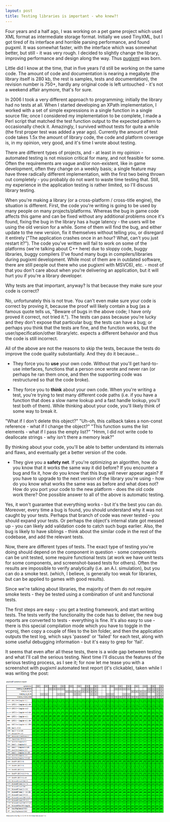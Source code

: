```yaml
---
layout: post
title: Testing libraries is important - who knew?!
---
```


Four years and a half ago, I was working on a pet game project which used XML format as intermediate storage format. Initially we used TinyXML, but I got tired of its interface and horrible parsing performance, and found pugxml. It was somewhat faster, with the interface which was somewhat better, but still - it was very rough. I decided to slightly change the library, improving performance and design along the way. Thus [pugixml](http://code.google.com/p/pugixml/) was born.

Little did I know at the time, that in five years I'd still be working on the same code. The amount of code and documentation is nearing a megabyte (the library itself is 280 kb, the rest is samples, tests and documentation), the revision number is 750+, hardly any original code is left untouched - it's not a weekend affair anymore, that's for sure.

In 2006 I took a very different approach to programming; initially the library had no tests at all. When I started developing an XPath implementation, I worked with a set of simple expressions in a single function in a single source file; once I considered my implementation to be complete, I made a Perl script that matched the test function output to the expected pattern to occasionally check it. Amazingly, I survived without tests for quite a while (the first proper test was added a year ago). Currently the amount of test code takes 1.5x the amount of library code, the code and platform coverage is, in my opinion, very good, and it's time I wrote about testing.

There are different types of projects, and - at least in my opinion - automated testing is not mission critical for many, and not feasible for some. Often the requirements are vague and/or non-existent, like in game development, often they change on a weekly basis; a single feature may have three radically different implementation, with the first two being thrown out completely - you probably do not want to waste time testing that. Still, my experience in the application testing is rather limited, so I'll discuss library testing.

When you're making a library (or a cross-platform / cross-title engine), the situation is different. First, the code you're writing is going to be used by many people on many projects/platforms. Whereas the bug in game code affects this game and can be fixed without any additional problems once it's found, fixing the bug in the library has a huge latency - the users will be using the old version for a while. Some of them will find the bug, and either update to the new version, fix it themselves without telling you, or disregard it entirely ("The application crashes once in an hour? What, can't you just restart it?"). The code you've written will fail to work on some of the platforms (we're talking about C++ here) due to sloppy code, buggy libraries, buggy compilers (I've found many bugs in compilers/libraries during pugixml development. While most of them are in outdated software, there are still people out there who use pugixml with MSVC6), etc. - most of that you don't care about when you're delivering an application, but it will hurt you if you're a library developer.

Why tests are that important, anyway? Is that because they make sure your code is correct?

No, unfortunately this is not true. You can't even make sure your code is correct by proving it, because the proof will likely contain a bug (as a famous quote tells us, "Beware of bugs in the above code; I have only proved it correct, not tried it."). The tests can pass because you're lucky and they don't expose that particular bug; the tests can have a bug; or perhaps you think that the tests are fine, and the function works, but the user/specification/other library/etc. expects a different behavior and thus the code is still incorrect.

All of the above are not the reasons to skip the tests, because the tests do improve the code quality substantially. And they do it because...

* They force you to **use** your own code. Without that you'll get hard-to-use interfaces, functions that a person once wrote and never ran (or perhaps he ran them once, and then the supporting code was restructured so that the code broke).

* They force you to **think** about your own code. When you're writing a test, you're trying to test many different code paths (i.e. if you have a function that does a slow name lookup and a fast handle lookup, you'll test both of them). While thinking about your code, you'll likely think of some way to break it.

"What if I don't delete this object?" "Uh-oh, this callback takes a non-const reference - what if I change the object?" "This function sums the list elements - what if I pass the empty list?" "Hmm, I did not write code to deallocate strings - why isn't there a memory leak?"

By thinking about your code, you'll be able to better understand its internals and flaws, and eventually get a better version of the code.

* They give you a **safety net**. If you're optimizing an algorithm, how do you know that it works the same way it did before? If you encounter a bug and fix it, how do you know that this bug will never appear again? If you have to upgrade to the next version of the library you're using - how do you know what works the same was as before and what does not? How do you port your code to the new platform - does the old code work there? One possible answer to all of the above is automatic testing.

Yes, it won't guarantee that everything works - but it's the best you can do. Moreover, every time a bug is found, you should understand why it was not caught by your tests. Perhaps that branch of code was never tested - you should expand your tests. Or perhaps the object's internal state got messed up - you can likely add validation code to catch such bugs earlier. Also, the bug is likely to have siblings - think about the similar code in the rest of the codebase, and add the relevant tests.

Now, there are different types of tests. The exact type of testing you're doing should depend on the component in question - some components can be unit tested, some require functional tests (at work we have unit tests for some components, and screenshot-based tests for others). Often the results are impossible to verify analytically (i.e. an A.I. simulation), but you can do a smoke test. (which, I believe, is generally too weak for libraries, but can be applied to games with good results).

Since we're talking about libraries, the majority of them do not require smoke tests - they be tested using a combination of unit and functional tests.

The first steps are easy - you get a testing framework, and start writing tests. The tests verify the functionality the code has to deliver, the new bug reports are converted to tests - everything is fine. It's also easy to use - there is this special compilation mode which you have to toggle in the vcproj, then copy a couple of files to the bin folder, and then the application outputs the test log, which says 'passed' or 'failed' for each test, along with some useful debugging information - but it's easy to grep for 'fail'.

It seems that even after all these tests, there is a wide gap between testing and what I'll call the serious testing. Next time I'll discuss the features of the serious testing process, as I see it; for now let me tease you with a screenshot with pugixml automated test report (it's clickable), taken while I was writing the post:

![](/images/pugixml-autotest.png)
